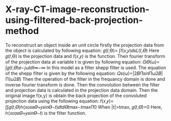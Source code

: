# X-ray-CT-image-reconstruction-using-filtered-back-projection-method
To reconstruct an object inside an unit circle firstly the projection data from the object is calculated by following equation:
𝑔(𝑡,ϴ)= ∫𝑓(𝑥,𝑦)𝑑𝑠𝐿(𝑡,𝛳)
Here 𝑔(𝑡,ϴ) is the projection data and 𝑓(𝑥,𝑦) is the function. Then fourier transform of the projection data at variable t is given by following equation: 
𝐺𝛳(ω)= ∫𝑔(𝑡,𝛳)𝑒−𝑗𝜔𝑡𝑑𝑡∞−∞
In this model as a filter shepp filter is used. The equation of the shepp filter is given by the following equation:
𝑄𝑠(ω)=|2𝐵𝛱𝑠𝑖𝑛𝛱ω2𝐵|Π(ω2𝐵) 
Then the operation of the filter in the frequancy domain is done and inverse fourier transform is done. Then the convolution between the filter and projection data is calculated in the projection data domain. Then the original image f(x,y) is obtain the back projection of the convoluted projection data using the following equation: 
𝑓(𝑥,𝑦)= ∫∫𝑔(𝑡,𝛳)ℎ(𝑥𝑐𝑜𝑠𝛳+𝑦𝑠𝑖𝑛𝛳−𝑡)𝑑𝑡𝑑𝛳𝑡𝑚𝑎𝑥−𝑡𝑚𝑎𝑥𝛱0
When |t|>tmax, 𝑔(𝑡,𝛳)=0
Here, ℎ(𝑥𝑐𝑜𝑠𝛳+𝑦𝑠𝑖𝑛𝛳−𝑡) is the filter function.
